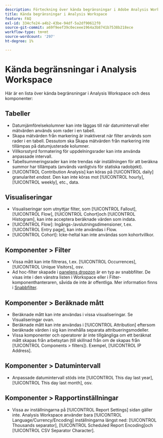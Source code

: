 ```yaml
---
description: Förteckning över kända begränsningar i Adobe Analysis Workspace och dess tillhörande komponenter
title: Kända begränsningar i Analysis Workspace
feature: FAQ
exl-id: 334cfe24-a4b2-43be-94df-5a2df90612f0
source-git-commit: a69f9eef39c0eceee1964a3b8741b7538b218ece
workflow-type: tm+mt
source-wordcount: '297'
ht-degree: 1%

---
```


# Kända begränsningar i Analysis Workspace

Här är en lista över kända begränsningar i Analysis Workspace och dess komponenter:

## Tabeller

* Datumjämförelsekolumner kan inte läggas till när datumintervall eller mätvärden används som rader i en tabell.
* Skapa mätvärden från markering är inaktiverat när filter används som rader i en tabell. Dessutom ska Skapa mätvärden från markering inte tillämpas på datumjusterade kolumner.
* Villkorsstyrd formatering för uppdelningsrader kan inte använda anpassade intervall.
* Tabellsummeringsrader kan inte trendas när inställningen för att beräkna summor har tillämpats (används vanligtvis för statiska radobjekt).
* [!UICONTROL Contribution Analysis] kan köras på [!UICONTROL daily] granularitet _endast_. Den kan inte köras mot [!UICONTROL hourly], [!UICONTROL weekly], etc., data.

## Visualiseringar

* Visualiseringar som utnyttjar filter, som [!UICONTROL Fallout], [!UICONTROL Flow], [!UICONTROL Cohort]och [!UICONTROL Histogram], kan inte acceptera beräknade värden som indata.
* [!UICONTROL Flow]: Ingångs-/avslutningsdimensioner, t.ex. [!UICONTROL Entry page], kan inte användas i Flow.
* [!UICONTROL Cohort]: Icke-heltal kan inte användas som kohortvillkor.

## Komponenter > Filter

* Vissa mått kan inte filtreras, t.ex. [!UICONTROL Occurrences], [!UICONTROL Unique Visitors], osv.
* Ad hoc-filter skapade i [panelens dropzon](/help/analysis-workspace/c-panels/panels.md) är en typ av snabbfilter. De visas inte i den vänstra listen i Workspace eller i Filter-komponenthanteraren, såvida de inte är offentliga. Mer information finns i [Snabbfilter](/help/components/filters/quick-filters.md).

## Komponenter > Beräknade mått

* Beräknade mått kan inte användas i vissa visualiseringar. Se Visualiseringar ovan.
* Beräknade mått kan inte användas i [!UICONTROL Attribution] eftersom beräknade värden i sig kan innehålla separata attribueringsmodeller.
* Vissa komponenter och operatorer är inte tillgängliga om ett beräknat mått skapas från arbetsytan (till skillnad från om de skapas från [!UICONTROL Components > filters]). Exempel, [!UICONTROL IP Address].

## Komponenter > Datumintervall

* Anpassade datumintervall stöds inte [!UICONTROL This day last year], [!UICONTROL This day last month], osv.


## Komponenter > Rapportinställningar

* Vissa av inställningarna på [!UICONTROL Report Settings] sidan gäller inte. Analysis Workspace använder bara [!UICONTROL Language/Currency/Encoding] inställningarna längst ned: [!UICONTROL Thousands separator], [!UICONTROL Scheduled Report Encoding]och [!UICONTROL CSV Separator Character].


